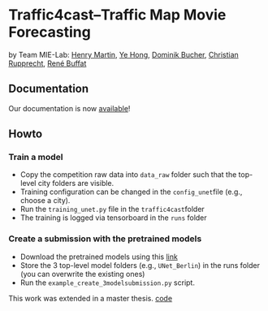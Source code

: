 # Traffic4cast–Traffic Map Movie Forecasting
by Team MIE-Lab: [Henry Martin](https://n.ethz.ch/~martinhe/), [Ye Hong](https://www.researchgate.net/profile/Ye_Hong9), [Dominik Bucher](http://dominikbucher.com/), [Christian Rupprecht](https://chrirupp.github.io/), [René Buffat](https://www.linkedin.com/in/ren%C3%A9-buffat-155398a0/?originalSubdomain=ch) 

## Documentation
Our documentation is now [available](https://arxiv.org/abs/1910.13824)! 

## Howto
### Train a model
- Copy the competition raw data into `data_raw` folder such that the top-level city folders are visible. 
- Training configuration can be changed in the `config_unet`file (e.g., choose a city).
- Run the `training_unet.py` file in the `traffic4cast`folder
- The training is logged via tensorboard in the `runs` folder

### Create a submission with the pretrained models
- Download the pretrained models using this [link](https://polybox.ethz.ch/index.php/s/qMMweI8P65HW0h8)
- Store the 3 top-level model folders (e.g., `UNet_Berlin`) in the runs folder (you can overwrite the existing ones)
- Run the `example_create_3modelsubmission.py` script.




This work was extended in a master thesis. [code](https://github.com/karbogas/traffic4cast)
